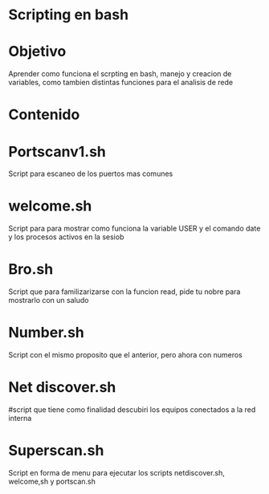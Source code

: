 # Scripting en bash

# Objetivo
Aprender como funciona el scrpting en bash, manejo y creacion de variables, como tambien distintas funciones para el analisis  de rede
# Contenido
# Portscanv1.sh
Script para escaneo de los puertos mas comunes 
# welcome.sh
Script para para mostrar como funciona la variable USER y el comando date y los procesos activos en la sesiob 
# Bro.sh
Script que para familizarizarse con la funcion read, pide tu nobre para mostrarlo con un saludo
# Number.sh
Script con el mismo proposito que el anterior, pero ahora con numeros
# Net discover.sh
#script que tiene como finalidad descubiri los equipos conectados a la  red interna
# Superscan.sh
Script en forma de menu para ejecutar los scripts netdiscover.sh, welcome,sh y portscan.sh 

